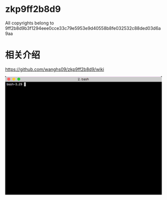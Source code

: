 # zkp9ff2b8d9
All copyrights belong to 9ff2b8d9b3f1294eee0cce33c79e5953e9d40558b8fe032532c88ded03d6a9aa

# 相关介绍
https://github.com/wanghs09/zkp9ff2b8d9/wiki

![image](https://github.com/wanghs09/zkp9ff2b8d9/blob/master/gifs/sample.gif)
